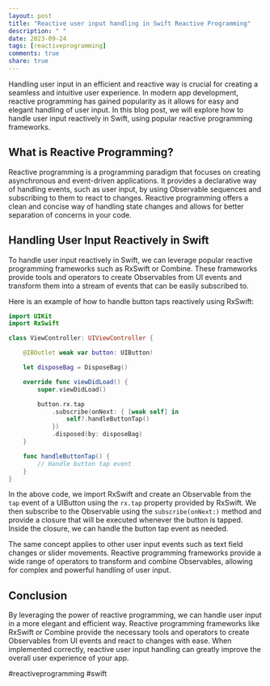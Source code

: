 ```yaml
---
layout: post
title: "Reactive user input handling in Swift Reactive Programming"
description: " "
date: 2023-09-24
tags: [reactiveprogramming]
comments: true
share: true
---
```


Handling user input in an efficient and reactive way is crucial for creating a seamless and intuitive user experience. In modern app development, reactive programming has gained popularity as it allows for easy and elegant handling of user input. In this blog post, we will explore how to handle user input reactively in Swift, using popular reactive programming frameworks.

## What is Reactive Programming?

Reactive programming is a programming paradigm that focuses on creating asynchronous and event-driven applications. It provides a declarative way of handling events, such as user input, by using Observable sequences and subscribing to them to react to changes. Reactive programming offers a clean and concise way of handling state changes and allows for better separation of concerns in your code.

## Handling User Input Reactively in Swift

To handle user input reactively in Swift, we can leverage popular reactive programming frameworks such as RxSwift or Combine. These frameworks provide tools and operators to create Observables from UI events and transform them into a stream of events that can be easily subscribed to.

Here is an example of how to handle button taps reactively using RxSwift:

```swift
import UIKit
import RxSwift

class ViewController: UIViewController {

    @IBOutlet weak var button: UIButton!

    let disposeBag = DisposeBag()

    override func viewDidLoad() {
        super.viewDidLoad()

        button.rx.tap
            .subscribe(onNext: { [weak self] in
                self?.handleButtonTap()
            })
            .disposed(by: disposeBag)
    }

    func handleButtonTap() {
        // Handle button tap event
    }
}
```

In the above code, we import RxSwift and create an Observable from the `tap` event of a UIButton using the `rx.tap` property provided by RxSwift. We then subscribe to the Observable using the `subscribe(onNext:)` method and provide a closure that will be executed whenever the button is tapped. Inside the closure, we can handle the button tap event as needed.

The same concept applies to other user input events such as text field changes or slider movements. Reactive programming frameworks provide a wide range of operators to transform and combine Observables, allowing for complex and powerful handling of user input.

## Conclusion

By leveraging the power of reactive programming, we can handle user input in a more elegant and efficient way. Reactive programming frameworks like RxSwift or Combine provide the necessary tools and operators to create Observables from UI events and react to changes with ease. When implemented correctly, reactive user input handling can greatly improve the overall user experience of your app.

#reactiveprogramming #swift